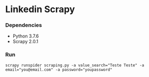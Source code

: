 # Linkedin Scrapy

### Dependencies 
  - Python 3.7.6 
  - Scrapy 2.0.1

### Run
```
scrapy runspider scraping.py -a value_search="Teste Teste" -a email="you@email.com" -a password="youpassword" 
```
